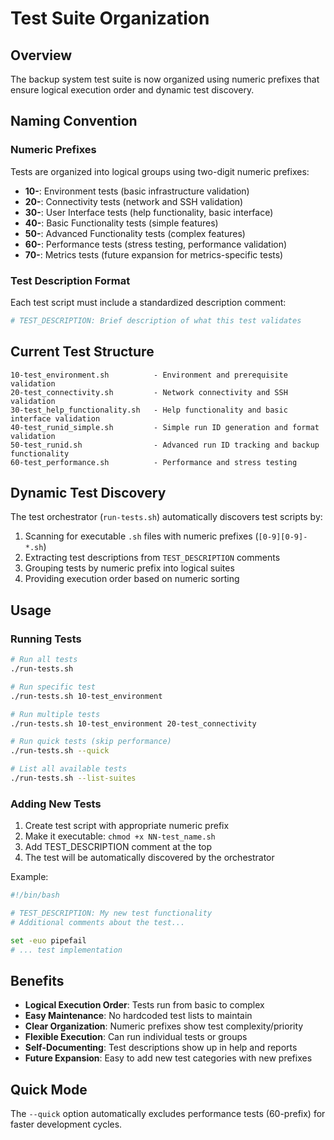 # Test Suite Organization

## Overview
The backup system test suite is now organized using numeric prefixes that ensure logical execution order and dynamic test discovery.

## Naming Convention

### Numeric Prefixes
Tests are organized into logical groups using two-digit numeric prefixes:

- **10-**: Environment tests (basic infrastructure validation)
- **20-**: Connectivity tests (network and SSH validation)  
- **30-**: User Interface tests (help functionality, basic interface)
- **40-**: Basic Functionality tests (simple features)
- **50-**: Advanced Functionality tests (complex features)
- **60-**: Performance tests (stress testing, performance validation)
- **70-**: Metrics tests (future expansion for metrics-specific tests)

### Test Description Format
Each test script must include a standardized description comment:
```bash
# TEST_DESCRIPTION: Brief description of what this test validates
```

## Current Test Structure

```
10-test_environment.sh          - Environment and prerequisite validation
20-test_connectivity.sh         - Network connectivity and SSH validation
30-test_help_functionality.sh   - Help functionality and basic interface validation
40-test_runid_simple.sh         - Simple run ID generation and format validation
50-test_runid.sh                - Advanced run ID tracking and backup functionality
60-test_performance.sh          - Performance and stress testing
```

## Dynamic Test Discovery

The test orchestrator (`run-tests.sh`) automatically discovers test scripts by:

1. Scanning for executable `.sh` files with numeric prefixes (`[0-9][0-9]-*.sh`)
2. Extracting test descriptions from `TEST_DESCRIPTION` comments
3. Grouping tests by numeric prefix into logical suites
4. Providing execution order based on numeric sorting

## Usage

### Running Tests
```bash
# Run all tests
./run-tests.sh

# Run specific test
./run-tests.sh 10-test_environment

# Run multiple tests
./run-tests.sh 10-test_environment 20-test_connectivity

# Run quick tests (skip performance)
./run-tests.sh --quick

# List all available tests
./run-tests.sh --list-suites
```

### Adding New Tests

1. Create test script with appropriate numeric prefix
2. Make it executable: `chmod +x NN-test_name.sh`
3. Add TEST_DESCRIPTION comment at the top
4. The test will be automatically discovered by the orchestrator

Example:
```bash
#!/bin/bash

# TEST_DESCRIPTION: My new test functionality
# Additional comments about the test...

set -euo pipefail
# ... test implementation
```

## Benefits

- **Logical Execution Order**: Tests run from basic to complex
- **Easy Maintenance**: No hardcoded test lists to maintain
- **Clear Organization**: Numeric prefixes show test complexity/priority
- **Flexible Execution**: Can run individual tests or groups
- **Self-Documenting**: Test descriptions show up in help and reports
- **Future Expansion**: Easy to add new test categories with new prefixes

## Quick Mode

The `--quick` option automatically excludes performance tests (60-prefix) for faster development cycles.

